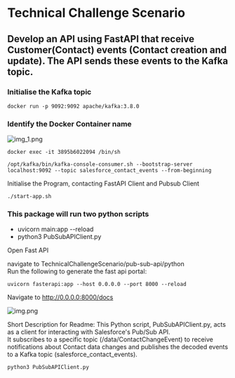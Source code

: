 # Technical Challenge Scenario


## Develop an API using FastAPI that receive Customer(Contact) events (Contact creation and update). The API sends these events to the Kafka topic.

### Initialise the Kafka topic

    docker run -p 9092:9092 apache/kafka:3.8.0
### Identify the Docker Container name 

![img_1.png](img_1.png)

    docker exec -it 3895b6022094 /bin/sh

    /opt/kafka/bin/kafka-console-consumer.sh --bootstrap-server localhost:9092 --topic salesforce_contact_events --from-beginning


Initialise the Program, contacting FastAPI Client and Pubsub Client

    ./start-app.sh 

### This package will run two python scripts <br />
- uvicorn main:app --reload <br />
- python3 PubSubAPIClient.py <br />


Open Fast API

navigate to TechnicalChallengeScenario/pub-sub-api/python <br />
Run the following to generate the fast api portal:

    uvicorn fasterapi:app --host 0.0.0.0 --port 8000 --reload


Navigate to http://0.0.0.0:8000/docs

![img.png](img.png)

Short Description for Readme:
This Python script, PubSubAPIClient.py, acts as a client for interacting with Salesforce's Pub/Sub API. <br /> 
It subscribes to a specific topic (/data/ContactChangeEvent) to receive notifications about Contact data changes and publishes the decoded events to a Kafka topic (salesforce_contact_events).

    python3 PubSubAPIClient.py  
